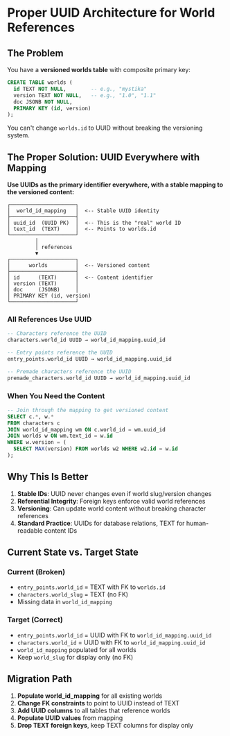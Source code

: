 # Proper UUID Architecture for World References

## The Problem

You have a **versioned worlds table** with composite primary key:
```sql
CREATE TABLE worlds (
  id TEXT NOT NULL,        -- e.g., "mystika"
  version TEXT NOT NULL,   -- e.g., "1.0", "1.1"
  doc JSONB NOT NULL,
  PRIMARY KEY (id, version)
);
```

You can't change `worlds.id` to UUID without breaking the versioning system.

## The Proper Solution: UUID Everywhere with Mapping

**Use UUIDs as the primary identifier everywhere, with a stable mapping to the versioned content:**

```
┌─────────────────────┐
│  world_id_mapping   │  <-- Stable UUID identity
├─────────────────────┤
│ uuid_id  (UUID PK)  │  <-- This is the "real" world ID
│ text_id  (TEXT)     │  <-- Points to worlds.id
└─────────────────────┘
         │
         │ references
         ▼
┌─────────────────────┐
│      worlds         │  <-- Versioned content
├─────────────────────┤
│ id      (TEXT)      │  <-- Content identifier
│ version (TEXT)      │
│ doc     (JSONB)     │
│ PRIMARY KEY (id, version)
└─────────────────────┘
```

### All References Use UUID

```sql
-- Characters reference the UUID
characters.world_id UUID → world_id_mapping.uuid_id

-- Entry points reference the UUID  
entry_points.world_id UUID → world_id_mapping.uuid_id

-- Premade characters reference the UUID
premade_characters.world_id UUID → world_id_mapping.uuid_id
```

### When You Need the Content

```sql
-- Join through the mapping to get versioned content
SELECT c.*, w.*
FROM characters c
JOIN world_id_mapping wm ON c.world_id = wm.uuid_id
JOIN worlds w ON wm.text_id = w.id
WHERE w.version = (
  SELECT MAX(version) FROM worlds w2 WHERE w2.id = w.id
);
```

## Why This Is Better

1. **Stable IDs**: UUID never changes even if world slug/version changes
2. **Referential Integrity**: Foreign keys enforce valid world references
3. **Versioning**: Can update world content without breaking character references
4. **Standard Practice**: UUIDs for database relations, TEXT for human-readable content IDs

## Current State vs. Target State

### Current (Broken)
- `entry_points.world_id` = TEXT with FK to `worlds.id`
- `characters.world_slug` = TEXT (no FK)
- Missing data in `world_id_mapping`

### Target (Correct)
- `entry_points.world_id` = UUID with FK to `world_id_mapping.uuid_id`
- `characters.world_id` = UUID with FK to `world_id_mapping.uuid_id`
- `world_id_mapping` populated for all worlds
- Keep `world_slug` for display only (no FK)

## Migration Path

1. **Populate world_id_mapping** for all existing worlds
2. **Change FK constraints** to point to UUID instead of TEXT
3. **Add UUID columns** to all tables that reference worlds
4. **Populate UUID values** from mapping
5. **Drop TEXT foreign keys**, keep TEXT columns for display only

